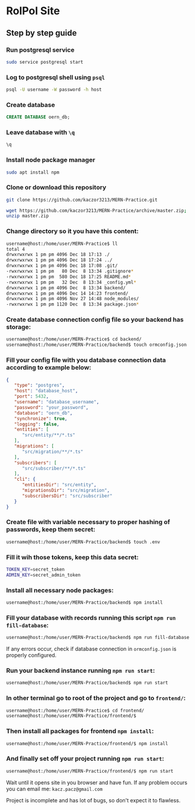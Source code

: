 # RolPol Site

## Step by step guide

### Run postgresql service

```bash
sudo service postgresql start   
```

### Log to postgresql shell using `psql`
```bash
psql -U username -W password -h host 
```

### Create database
```sql
CREATE DATABASE oern_db; 
```

### Leave database with `\q`
```sql
\q
```

### Install node package manager
```bash
sudo apt install npm
```

### Clone or download this repository
```bash
git clone https://github.com/kaczor3213/MERN-Practice.git
```
```bash
wget https://github.com/kaczor3213/MERN-Practice/archive/master.zip;
unzip master.zip
```

### Change directory so it you have this content:
```bash
username@host:/home/user/MERN-Practice$ ll
total 4
drwxrwxrwx 1 pm pm 4096 Dec 18 17:13 ./
drwxrwxrwx 1 pm pm 4096 Dec 18 17:24 ../
drwxrwxrwx 1 pm pm 4096 Dec 18 17:08 .git/
-rwxrwxrwx 1 pm pm   80 Dec  8 13:34 .gitignore*
-rwxrwxrwx 1 pm pm  580 Dec 18 17:25 README.md*
-rwxrwxrwx 1 pm pm   32 Dec  8 13:34 _config.yml*
drwxrwxrwx 1 pm pm 4096 Dec  8 13:34 backend/
drwxrwxrwx 1 pm pm 4096 Dec 14 14:23 frontend/
drwxrwxrwx 1 pm pm 4096 Nov 27 14:48 node_modules/
-rwxrwxrwx 1 pm pm 1120 Dec  8 13:34 package.json*
```

### Create database connection config file so your backend has storage:
```bash
username@host:/home/user/MERN-Practice$ cd backend/
username@host:/home/user/MERN-Practice/backend$ touch ormconfig.json
```

### Fill your config file with you database connection data according to example below:
```json
{
   "type": "postgres",
   "host": "database_host",
   "port": 5432,
   "username": "database_username",
   "password": "your_password",
   "database": "oern_db",
   "synchronize": true,
   "logging": false,
   "entities": [
      "src/entity/**/*.ts"
   ],
   "migrations": [
      "src/migration/**/*.ts"
   ],
   "subscribers": [
      "src/subscriber/**/*.ts"
   ],
   "cli": {
      "entitiesDir": "src/entity",
      "migrationsDir": "src/migration",
      "subscribersDir": "src/subscriber"
   }
}
```

### Create file with variable necessary to proper hashing of passwords, keep them secret:
```bash
username@host:/home/user/MERN-Practice/backend$ touch .env
```

### Fill it wih those tokens, keep this data secret:
```bash
TOKEN_KEY=secret_token
ADMIN_KEY=secret_admin_token
```

### Install all necessary node packages:
```bash
username@host:/home/user/MERN-Practice/backend$ npm install
```

### Fill your database with records running this script `npm run fill-database`:
```bash
username@host:/home/user/MERN-Practice/backend$ npm run fill-database
```
If any errors occur, check if database connection in `ormconfig.json` is properly configured.

### Run your backend instance running `npm run start`:
```bash
username@host:/home/user/MERN-Practice/backend$ npm run start
```

### In other terminal go to root of the project and go to `frontend/`:
```bash
username@host:/home/user/MERN-Practice$ cd frontend/
username@host:/home/user/MERN-Practice/frontend/$
```

### Then install all packages for frontend `npm install`:
```bash
username@host:/home/user/MERN-Practice/frontend/$ npm install
```

### And finally set off your project running `npm run start`:
```bash
username@host:/home/user/MERN-Practice/frontend/$ npm run start
```

Wait until it opens site in you browser and have fun. If any problem occurs you can email me: `kacz.pacz@gmail.com`

Project is incomplete and has lot of bugs, so don't expect it to flawless.